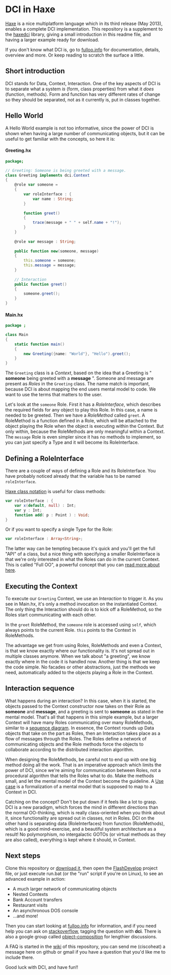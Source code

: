 # DCI in Haxe
[Haxe](http://haxe.org) is a nice multiplatform language which in its third release (May 2013), enables a complete DCI implementation. This repository is a supplement to the [haxedci](https://github.com/ciscoheat/haxedci) library, giving a small introduction in this readme file, and having a larger example ready for download.

If you don't know what DCI is, go to [fulloo.info](http://fulloo.info) for documentation, details, overview and more. Or keep reading to scratch the surface a little.

## Short introduction
DCI stands for Data, Context, Interaction. One of the key aspects of DCI is to separate what a system *is* (form, class properties) from what it *does* (function, methods). Form and function has very different rates of change so they should be separated, not as it currently is, put in classes together.

## Hello World
A Hello World example is not too informative, since the power of DCI is shown when having a large number of communicating objects, but it can be useful to get familiar with the concepts, so here it is:

#### Greeting.hx
```actionscript
package;

// Greeting: Someone is being greeted with a message.
class Greeting implements dci.Context
{
	@role var someone =
	{
		var roleInterface : {
			var name : String;
		}
		
		function greet()
		{
			trace(message + " " + self.name + "!");
		}
	}
	
	@role var message : String;
	
	public function new(someone, message)
	{
		this.someone = someone;
		this.message = message;
	}
	
	// Interaction
	public function greet()
	{
		someone.greet();
	}
}
```

#### Main.hx
```actionscript
package ;

class Main 
{	
	static function main() 
	{
		new Greeting({name: "World"}, "Hello").greet();
	}	
}
```
The `Greeting` class is a *Context*, based on the idea that a Greeting is " **someone** being greeted with a **message** ". Someone and message are present as *Roles* in the `Greeting` class. The name match is important, because DCI is about mapping the end users mental model to code. We want to use the terms that matters to the user.

Let's look at the `someone` Role. First it has a *RoleInterface*, which describes the required fields for any object to play this Role. In this case, a name is needed to be greeted. Then we have a *RoleMethod* called `greet`. A RoleMethod is a function defined in a Role, which will be attached to the object playing the Role when the object is executing within the Context. But only within, because the RoleMethods are only meaningful within a Context. The `message` Role is even simpler since it has no methods to implement, so you can just specify a Type and it will become its RoleInterface.

## Defining a RoleInterface

There are a couple of ways of defining a Role and its RoleInterface. You have probably noticed already that the variable has to be named `roleInterface`.

[Haxe class notation](http://haxe.org/manual/struct#class-notation) is useful for class methods:
```actionscript
var roleInterface : {
	var x(default, null) : Int;
	var y : Int;
	function add( p : Point ) : Void;
}
```

Or if you want to specify a single Type for the Role:
```actionscript
var roleInterface : Array<String>;
```

The latter way can be tempting because it's quick and you'll get the full "API" of a class, but a nice thing with specifying a smaller RoleInterface is that we're only interested in what the Roles can do in the current Context. This is called "Full OO", a powerful concept that you can [read more about here](https://groups.google.com/d/msg/object-composition/umY_w1rXBEw/hyAF-jPgFn4J).

## Executing the Context

To execute our `Greeting` Context, we use an *Interaction* to trigger it. As you see in Main.hx, it's only a method invocation on the instantiated Context. The only thing the Interaction should do is to kick off a RoleMethod, so the Roles start communicating with each other. 

In the `greet` RoleMethod, the `someone` role is accessed using `self`, which always points to the current Role. `this` points to the Context in RoleMethods.

The advantage we get from using Roles, RoleMethods and even a Context, is that we know exactly where our functionality is. It's not spread out in multiple classes anymore. When we talk about "a greeting", we know exactly where in the code it is handled now. Another thing is that we keep the code simple. No facades or other abstractions, just the methods we need, automatically added to the objects playing a Role in the Context.

## Interaction sequence

What happens during an interaction? In this case, when it is started, the objects passed to the Context constructor now takes on their Role as **someone** and **message**, and a greeting is sent to **someone** as stated in the mental model. That's all that happens in this simple example, but a larger Context will have many Roles communicating over many RoleMethods, similar to a [sequence diagram](http://en.wikipedia.org/wiki/Sequence_diagram). In essence, the Context rounds up Data objects that take on the part as Roles, then an Interaction takes place as a flow of messages through the Roles. The Roles define a network of communicating objects and the Role methods force the objects to collaborate according to the distributed interaction algorithm.

When designing the RoleMethods, be careful not to end up with one big method doing all the work. That is an imperative approach which limits the power of DCI, since we're aiming for communication between Roles, not a procedural algorithm that tells the Roles what to do. Make the methods small, and let the mental model of the Context become the guideline. A [Use case](http://www.usability.gov/how-to-and-tools/methods/use-cases.html) is a formalization of a mental model that is supposed to map to a Context in DCI.

Catching on the concept? Don't be put down if it feels like a lot to grasp. DCI is a new paradigm, which forces the mind in different directions than the normal OO-thinking, which is really class-oriented when you think about it, since functionality are spread out in classes, not in Roles. DCI on the other hand is separating data (RoleInterfaces) from function (RoleMethods), which is a good mind-exercise, and a beautiful system architecture as a result! No polymorphism, no intergalactic GOTOs (or virtual methods as they are also called), everything is kept where it should, in Context.

## Next steps
Clone this repository or [download it](https://github.com/ciscoheat/haxedci-example/archive/master.zip), then open the [FlashDevelop](http://www.flashdevelop.org/) project file, or just execute run.bat (or the "run" script if you're on Linux), to see an advanced example in action:

* A much larger network of communicating objects
* Nested Contexts
* Bank Account transfers
* Restaurant visits
* An asynchronous DOS console
* ...and more!
 
Then you can start looking at [fulloo.info](http://fulloo.info) for information, and if you need help you can ask on [stackoverflow](http://stackoverflow.com/questions/tagged/dci), tagging the question with **dci**. There is also a google group called [object-composition](https://groups.google.com/forum/?fromgroups#!forum/object-composition) for lengthier discussions. 

A FAQ is started in the [wiki](https://github.com/ciscoheat/haxedci-example/wiki) of this repository, you can send me (ciscoheat) a message here on github or gmail if you have a question that you'd like me to include there.

Good luck with DCI, and have fun!!
